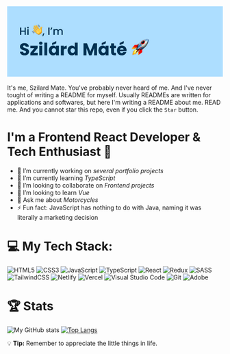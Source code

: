 ![Header](header.jpg)

It's me, Szilard Mate. You've probably never heard of me. And I've never tought of writing a README for myself. Usually READMEs are written for applications and softwares, but here I'm writing a README about me. READ me. And you cannot star this repo, even if you click the `Star` button.

# I'm a Frontend React Developer & Tech Enthusiast :iphone:

- 🔭 I’m currently working on *several portfolio projects*
- 🌱 I’m currently learning *TypeScript*
- 👯 I’m looking to collaborate on *Frontend projects*
- 🤔 I’m looking to learn *Vue*
- 💬 Ask me about *Motorcycles*
- ⚡ Fun fact: JavaScript has nothing to do with Java, naming it was literally a marketing decision

# 💻 My Tech Stack:

![HTML5](https://img.shields.io/badge/html5-%23E34F26.svg?style=for-the-badge&logo=html5&logoColor=white)
![CSS3](https://img.shields.io/badge/css3-%231572B6.svg?style=for-the-badge&logo=css3&logoColor=white)
![JavaScript](https://img.shields.io/badge/javascript-%23323330.svg?style=for-the-badge&logo=javascript&logoColor=%23F7DF1E)
![TypeScript](https://img.shields.io/badge/typescript-%23007ACC.svg?style=for-the-badge&logo=typescript&logoColor=white)
![React](https://img.shields.io/badge/react-%2320232a.svg?style=for-the-badge&logo=react&logoColor=%2361DAFB)
![Redux](https://img.shields.io/badge/redux-%23593d88.svg?style=for-the-badge&logo=redux&logoColor=white)
![SASS](https://img.shields.io/badge/SASS-hotpink.svg?style=for-the-badge&logo=SASS&logoColor=white)
![TailwindCSS](https://img.shields.io/badge/tailwindcss-%2338B2AC.svg?style=for-the-badge&logo=tailwind-css&logoColor=white)
![Netlify](https://img.shields.io/badge/netlify-%23000000.svg?style=for-the-badge&logo=netlify&logoColor=#00C7B7)
![Vercel](https://img.shields.io/badge/vercel-%23000000.svg?style=for-the-badge&logo=vercel&logoColor=white)
![Visual Studio Code](https://img.shields.io/badge/Visual%20Studio%20Code-0078d7.svg?style=for-the-badge&logo=visual-studio-code&logoColor=white)
![Git](https://img.shields.io/badge/git-%23F05033.svg?style=for-the-badge&logo=git&logoColor=white)
![Adobe](https://img.shields.io/badge/adobe-%23FF0000.svg?style=for-the-badge&logo=adobe&logoColor=white)

# 🏆 Stats

![My GitHub stats](https://github-readme-stats.vercel.app/api?username=szilrdmate&show_icons=true&theme=vision-friendly-dark)
[![Top Langs](https://github-readme-stats.vercel.app/api/top-langs/?username=szilrdmate&layout=compact&theme=vision-friendly-dark)](https://github.com/anuraghazra/github-readme-stats)

:bulb: **Tip:** Remember to appreciate the little things in life.
